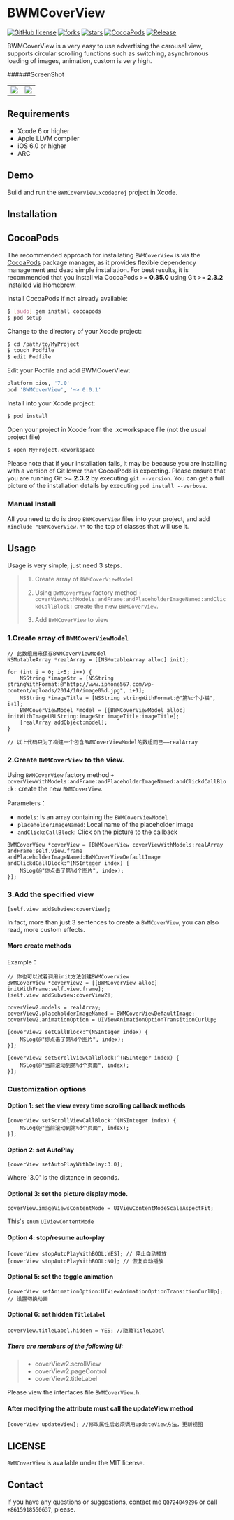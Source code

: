 # BWMCoverView 

[![GitHub license](https://img.shields.io/badge/license-MIT-blue.svg)](LICENSE.md) 
[![forks](https://img.shields.io/github/forks/Nihility-Ming/BWMCoverView.svg)](#)
[![stars](https://img.shields.io/github/stars/Nihility-Ming/BWMCoverView.svg)](#) [![CocoaPods](https://img.shields.io/badge/CocoaPods-Support-green.svg)](#cocoapods)
[![Release](https://img.shields.io/badge/release-0.0.1-orange.svg)](#)

BWMCoverView is a very easy to use advertising the carousel view, supports circular scrolling functions such as switching, asynchronous loading of images, animation, custom is very high.

######ScreenShot
<table align="center">
    <tr>
        <td><img src="AppScreenShotCase.gif" /></td>
        <td><img src="AppScreenShot_01.gif" /></td>
    </tr>
</table>

## Requirements

* Xcode 6 or higher
* Apple LLVM compiler
* iOS 6.0 or higher
* ARC

## Demo

Build and run the `BWMCoverView.xcodeproj` project in Xcode.

## Installation

## CocoaPods

The recommended approach for installating `BWMCoverView` is via the [CocoaPods](http://cocoapods.org/) package manager, as it provides flexible dependency management and dead simple installation.
For best results, it is recommended that you install via CocoaPods >= **0.35.0** using Git >= **2.3.2** installed via Homebrew.

Install CocoaPods if not already available:

``` bash
$ [sudo] gem install cocoapods
$ pod setup
```

Change to the directory of your Xcode project:

``` bash
$ cd /path/to/MyProject
$ touch Podfile
$ edit Podfile
```

Edit your Podfile and add BWMCoverView:

``` bash
platform :ios, '7.0'
pod 'BWMCoverView', '~> 0.0.1'
```

Install into your Xcode project:

``` bash
$ pod install
```

Open your project in Xcode from the .xcworkspace file (not the usual project file)

``` bash
$ open MyProject.xcworkspace
```

Please note that if your installation fails, it may be because you are installing with a version of Git lower than CocoaPods is expecting. Please ensure that you are running Git >= **2.3.2** by executing `git --version`. You can get a full picture of the installation details by executing `pod install --verbose`.

### Manual Install

All you need to do is drop `BWMCoverView` files into your project, and add `#include "BWMCoverView.h"` to the top of classes that will use it.

## Usage

Usage is very simple, just need 3 steps.

> 1. Create array of `BWMCoverViewModel`
> 
> 2. Using `BWMCoverView` factory method `+ coverViewWithModels:andFrame:andPlaceholderImageNamed:andClickdCallBlock:` create the new `BWMCoverView`.
> 
> 3. Add `BWMCoverView` to view

### 1.Create array of `BWMCoverViewModel`

```objc
// 此数组用来保存BWMCoverViewModel
NSMutableArray *realArray = [[NSMutableArray alloc] init];

for (int i = 0; i<5; i++) {
    NSString *imageStr = [NSString stringWithFormat:@"http://www.iphone567.com/wp-content/uploads/2014/10/image0%d.jpg", i+1];
    NSString *imageTitle = [NSString stringWithFormat:@"第%d个小猫", i+1];
    BWMCoverViewModel *model = [[BWMCoverViewModel alloc] initWithImageURLString:imageStr imageTitle:imageTitle];
    [realArray addObject:model];
}

// 以上代码只为了构建一个包含BWMCoverViewModel的数组而已——realArray
```
### 2.Create `BWMCoverView` to the view.

Using `BWMCoverView` factory method `+ coverViewWithModels:andFrame:andPlaceholderImageNamed:andClickdCallBlock:` create the new `BWMCoverView`.

Parameters：
* `models`: Is an array containing the `BWMCoverViewModel`
* `placeholderImageNamed`: Local name of the placeholder image
* `andClickdCallBlock`: Click on the picture to the callback

```objc
BWMCoverView *coverView = [BWMCoverView coverViewWithModels:realArray andFrame:self.view.frame andPlaceholderImageNamed:BWMCoverViewDefaultImage andClickdCallBlock:^(NSInteger index) {
    NSLog(@"你点击了第%d个图片", index);
}];
```

### 3.Add the specified view

```objc
[self.view addSubview:coverView];
```

In fact, more than just 3 sentences to create a `BWMCoverView`, you can also read, more custom effects.

#### More create methods

Example：

```objc
// 你也可以试着调用init方法创建BWMCoverView
BWMCoverView *coverView2 = [[BWMCoverView alloc] initWithFrame:self.view.frame];
[self.view addSubview:coverView2];

coverView2.models = realArray;
coverView2.placeholderImageNamed = BWMCoverViewDefaultImage;
coverView2.animationOption = UIViewAnimationOptionTransitionCurlUp;

[coverView2 setCallBlock:^(NSInteger index) {
    NSLog(@"你点击了第%d个图片", index);
}];

[coverView2 setScrollViewCallBlock:^(NSInteger index) {
    NSLog(@"当前滚动到第%d个页面", index);
}];
```

### Customization options

#### Option 1: set the view every time scrolling callback methods

```objc
[coverView setScrollViewCallBlock:^(NSInteger index) {
    NSLog(@"当前滚动到第%d个页面", index);
}];
```

#### Option 2: set AutoPlay

```objc
[coverView setAutoPlayWithDelay:3.0]; 
```

Where '3.0' is the distance in seconds.

#### Optional 3: set the picture display mode.

```objc
coverView.imageViewsContentMode = UIViewContentModeScaleAspectFit;
```

This's `enum` `UIViewContentMode`

#### Option 4: stop/resume auto-play

```objc
[coverView stopAutoPlayWithBOOL:YES]; // 停止自动播放
[coverView stopAutoPlayWithBOOL:NO]; // 恢复自动播放
```

#### Optional 5: set the toggle animation

```objc
[coverView setAnimationOption:UIViewAnimationOptionTransitionCurlUp]; // 设置切换动画
```

#### Optional 6: set hidden `TitleLabel`

```objc
coverView.titleLabel.hidden = YES; //隐藏TitleLabel
```

##### There are members of the following UI:
> * coverView2.scrollView
> * coverView2.pageControl
> * coverView2.titleLabel

Please view the interfaces file `BWMCoverView.h`.

####  After modifying the attribute must call the updateView method

```objc
[coverView updateView]; //修改属性后必须调用updateView方法，更新视图
```

## LICENSE

`BWMCoverView` is available under the MIT license.

## Contact

If you have any questions or suggestions, contact me `QQ724849296` or call `+8615918550637`, please.
